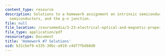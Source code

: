 ```yaml
---
content_type: resource
description: Solutions to a homework assignment on intrinsic semiconductors, p-doped
  semiconductors, and the p-n junction.
file: null
file_location: /coursemedia/3-23-electrical-optical-and-magnetic-properties-of-materials-fall-2007/b31cbef9e33530bca919c4d77fbdb8d0_sol7.pdf
file_type: application/pdf
resourcetype: Document
title: 'Homework #7 Solutions'
uid: b31cbef9-e335-30bc-a919-c4d77fbdb8d0
---
```

